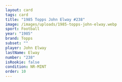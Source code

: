 ```yaml
---
layout: card
tags: card
title: "1985 Topps John Elway #238"
image: /images/uploads/1985-topps-john-elway.webp
sport: Football
year: "1985"
brand: Topps
subset: ""
player: John Elway
lastName: Elway
number: "238"
isRookie: false
condition: NR-MINT
order: 10
---
```

